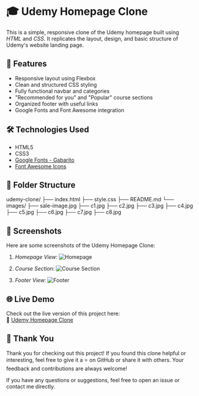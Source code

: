 # 🎓 Udemy Homepage Clone

This is a simple, responsive clone of the Udemy homepage built using *HTML* and *CSS*. It replicates the layout, design, and basic structure of Udemy's website landing page.

## 🚀 Features

-  Responsive layout using Flexbox
-  Clean and structured CSS styling
-  Fully functional navbar and categories
-  "Recommended for you" and "Popular" course sections
-  Organized footer with useful links
-  Google Fonts and Font Awesome integration

## 🛠 Technologies Used

- HTML5  
- CSS3  
- [Google Fonts - Gabarito](https://fonts.google.com/specimen/Gabarito)  
- [Font Awesome Icons](https://fontawesome.com/)

## 📂 Folder Structure

udemy-clone/
├── index.html
├── style.css
├── README.md
└── images/
    ├── sale-image.jpg
    ├── c1.jpg
    ├── c2.jpg
    ├── c3.jpg
    ├── c4.jpg
    ├── c5.jpg
    ├── c6.jpg
    ├── c7.jpg
    ├── c8.jpg

## 📸 Screenshots

Here are some screenshots of the Udemy Homepage Clone:

1. *Homepage View:*
   ![Homepage](images/screenshot1.jpg)

2. *Course Section:*
   ![Course Section](images/screenshot2.jpg)

3. *Footer View:*
   ![Footer](images/screenshot3.jpg)
## 🌐 Live Demo

Check out the live version of this project here:  
🔗 [Udemy Homepage Clone]([Link](https://karthigap20.github.io/Udemy-Clone-Project/))

## 🙏 Thank You

Thank you for checking out this project! If you found this clone helpful or interesting, feel free to give it a ⭐ on GitHub or share it with others. Your feedback and contributions are always welcome!

If you have any questions or suggestions, feel free to open an issue or contact me directly.
